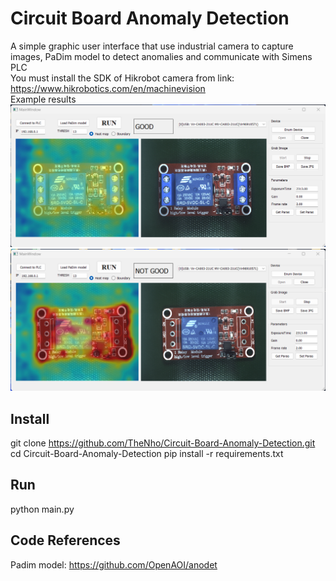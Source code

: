 # Circuit Board Anomaly Detection
A simple graphic user interface that use industrial camera to capture images, PaDim model to detect anomalies and communicate with Simens PLC\
You must install the SDK of Hikrobot camera from link: https://www.hikrobotics.com/en/machinevision \
Example results
![img_good](./assets/good.png)
![img_notgood](./assets/not_good.png)
## Install
git clone https://github.com/TheNho/Circuit-Board-Anomaly-Detection.git
cd Circuit-Board-Anomaly-Detection
pip install -r requirements.txt
## Run
python main.py
## Code References
Padim model: https://github.com/OpenAOI/anodet
